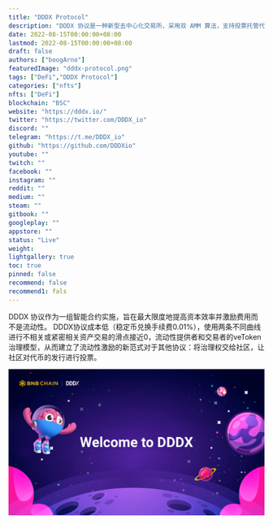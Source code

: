 ```yaml
---
title: "DDDX Protocol"
description: "DDDX 协议是一种新型去中心化交易所，采用双 AMM 算法，支持投票托管代币经济学（veToken 治理模型）。"
date: 2022-08-15T00:00:00+08:00
lastmod: 2022-08-15T00:00:00+08:00
draft: false
authors: ["boogArno"]
featuredImage: "dddx-protocol.png"
tags: ["DeFi","DDDX Protocol"]
categories: ["nfts"]
nfts: ["DeFi"]
blockchain: "BSC"
website: "https://dddx.io/"
twitter: "https://twitter.com/DDDX_io"
discord: ""
telegram: "https://t.me/DDDX_io"
github: "https://github.com/DDDXio"
youtube: ""
twitch: ""
facebook: ""
instagram: ""
reddit: ""
medium: ""
steam: ""
gitbook: ""
googleplay: ""
appstore: ""
status: "Live"
weight: 
lightgallery: true
toc: true
pinned: false
recommend: false
recommend1: fals
---
```


DDDX 协议作为一组智能合约实施，旨在最大限度地提高资本效率并激励费用而不是流动性。 DDDX协议成本低（稳定币兑换手续费0.01%），使用两条不同曲线进行不相关或紧密相关资产交易的滑点接近0，流动性提供者和交易者的veToken治理模型，从而建立了流动性激励的新范式对于其他协议：将治理权交给社区，让社区对代币的发行进行投票。

![123](123.png)